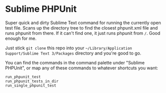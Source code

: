 # Sublime PHPUnit

Super quick and dirty Sublime Text command for running the currently open test file. Scans up the directory tree to find the closest phpunit.xml file and runs phpunit from there. If it can't find one, it just runs phpunit from `/`. Good enough for me.

Just stick `git clone` this repo into your `~/Library/Application Support/Sublime Text 3/Packages` directory and you're good to go.

You can find the commands in the command palette under "Sublime PHPUnit", or map any of these commands to whatever shortcuts you want:

```
run_phpunit_test
run_phpunit_tests_in_dir
run_single_phpunit_test
```
